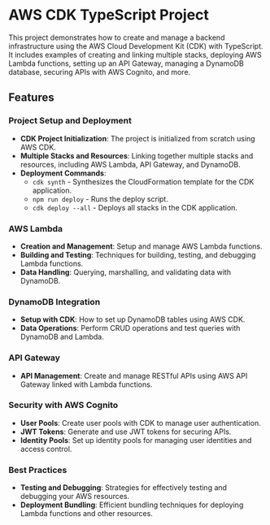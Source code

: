 # AWS CDK TypeScript Project

This project demonstrates how to create and manage a backend infrastructure using the AWS Cloud Development Kit (CDK) with TypeScript. It includes examples of creating and linking multiple stacks, deploying AWS Lambda functions, setting up an API Gateway, managing a DynamoDB database, securing APIs with AWS Cognito, and more.

## Features

### Project Setup and Deployment
- **CDK Project Initialization**: The project is initialized from scratch using AWS CDK.
- **Multiple Stacks and Resources**: Linking together multiple stacks and resources, including AWS Lambda, API Gateway, and DynamoDB.
- **Deployment Commands**: 
  - `cdk synth` - Synthesizes the CloudFormation template for the CDK application.
  - `npm run deploy` - Runs the deploy script.
  - `cdk deploy --all` - Deploys all stacks in the CDK application.

### AWS Lambda
- **Creation and Management**: Setup and manage AWS Lambda functions.
- **Building and Testing**: Techniques for building, testing, and debugging Lambda functions.
- **Data Handling**: Querying, marshalling, and validating data with DynamoDB.

### DynamoDB Integration
- **Setup with CDK**: How to set up DynamoDB tables using AWS CDK.
- **Data Operations**: Perform CRUD operations and test queries with DynamoDB and Lambda.

### API Gateway
- **API Management**: Create and manage RESTful APIs using AWS API Gateway linked with Lambda functions.

### Security with AWS Cognito
- **User Pools**: Create user pools with CDK to manage user authentication.
- **JWT Tokens**: Generate and use JWT tokens for securing APIs.
- **Identity Pools**: Set up identity pools for managing user identities and access control.

### Best Practices
- **Testing and Debugging**: Strategies for effectively testing and debugging your AWS resources.
- **Deployment Bundling**: Efficient bundling techniques for deploying Lambda functions and other resources.
